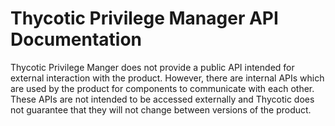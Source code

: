 [title]: # (Privilege Manager API)
[tags]: # (API,internal)
[priority]: # (40000)
# Thycotic Privilege Manager API Documentation

Thycotic Privilege Manger does not provide a public API intended for external interaction with the product. However, there are internal APIs which are used by the product for components to communicate with each other.  These APIs are not intended to be accessed externally and Thycotic does not guarantee that they will not change between versions of the product.